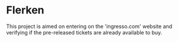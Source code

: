 # Flerken
This project is aimed on entering on the 'ingresso.com' website and verifying  if the pre-released tickets are already available to buy.
